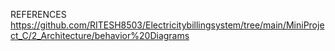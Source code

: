 REFERENCES
https://github.com/RITESH8503/Electricitybillingsystem/tree/main/MiniProject_C/2_Architecture/behavior%20Diagrams